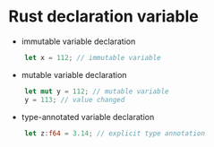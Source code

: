 # Rust declaration variable

- immutable variable declaration
```rs
    let x = 112; // immutable variable
```

- mutable variable declaration
```rs
    let mut y = 112; // mutable variable
    y = 113; // value changed
```

- type-annotated variable declaration
```rs
    let z:f64 = 3.14; // explicit type annotation
```

